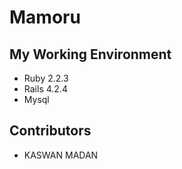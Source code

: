 # Mamoru
## My Working Environment
* Ruby 2.2.3
* Rails 4.2.4
* Mysql



## Contributors
* KASWAN MADAN


